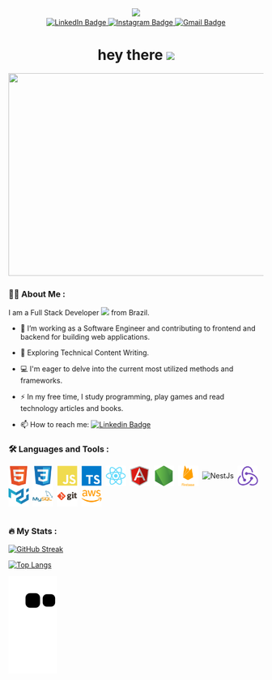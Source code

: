 

<!--
**LucianoAjs/LucianoAjs** is a ✨ _special_ ✨ repository because its `README.md` (this file) appears on your GitHub profile.

Here are some ideas to get you started:

- 🔭 I’m currently working on ...
- 🌱 I’m currently learning ...
- 👯 I’m looking to collaborate on ...
- 🤔 I’m looking for help with ...
- 💬 Ask me about ...
- 📫 How to reach me: ...
- 😄 Pronouns: ...
- ⚡ Fun fact: ...
-->

<div id="header" align="center">
   <img src="https://media.giphy.com/media/v1.Y2lkPTc5MGI3NjExZnRmc2RnbjA4YzM3aXEycDkzZHprM3gwdXRpOGlzazRwdGRjZG04dSZlcD12MV9pbnRlcm5hbF9naWZfYnlfaWQmY3Q9cw/M9gbBd9nbDrOTu1Mqx/giphy.gif" width="100"/>

   <div id="badges">
     <a href="https://www.linkedin.com/in/luciano-silva-18aaa2161">
        <img src="https://img.shields.io/badge/LinkedIn-blue?style=for-the-badge&logo=linkedin&logoColor=white" alt="LinkedIn Badge"/>
     </a>
     <a href="https://www.instagram.com/lucksanjos/">
        <img src="https://img.shields.io/badge/Instagram-pink?style=for-the-badge&logo=instagram&logoColor=red" alt="Instagram Badge"/>
     </a>
     <a href="your-Gmail-URL">
       <img src="https://img.shields.io/badge/Gmail-white?style=for-the-badge&logo=gmail&logoColor=red" alt="Gmail Badge"/>
     </a>
  </div>
  
<h1>
  hey there
  <img src="https://media.giphy.com/media/hvRJCLFzcasrR4ia7z/giphy.gif" width="40px"/>
</h1>

</div>

<div align="center">
  <img src="https://media.giphy.com/media/dWesBcTLavkZuG35MI/giphy.gif" width="600" height="400"/>
</div>

### :woman_technologist: About Me :
I am a Full Stack Developer <img src="https://media.giphy.com/media/WUlplcMpOCEmTGBtBW/giphy.gif" width="40"> from Brazil.
- :telescope: I’m working as a Software Engineer and contributing to frontend and backend for building web applications.

- :seedling: Exploring Technical Content Writing.

- :computer: I'm eager to delve into the current most utilized methods and frameworks.

- :zap: In my free time, I study programming, play games and read technology articles and books.

- :mailbox: How to reach me: [![Linkedin Badge](https://img.shields.io/badge/-Luciano-blue?style=flat&logo=Linkedin&logoColor=white)](https://www.linkedin.com/in/luciano-silva-18aaa2161/)




### :hammer_and_wrench: Languages and Tools :

<div>
 <img align="center" alt="HTML" height="40" width="40" src="https://raw.githubusercontent.com/devicons/devicon/master/icons/html5/html5-original.svg">&nbsp;
  <img align="center" alt="CSS" height="40" width="40" src="https://raw.githubusercontent.com/devicons/devicon/master/icons/css3/css3-original.svg">&nbsp;
  <img align="center" alt="Js" height="40" width="40" src="https://raw.githubusercontent.com/devicons/devicon/master/icons/javascript/javascript-plain.svg">&nbsp;
  <img align="center" alt="Ts" height="40" width="40" src="https://raw.githubusercontent.com/devicons/devicon/master/icons/typescript/typescript-plain.svg">&nbsp;
  <img align="center" alt="React" height="40" width="40" src="https://raw.githubusercontent.com/devicons/devicon/master/icons/react/react-original.svg">&nbsp;
  <img align="center" alt="Angular" height="40" width="40" src="https://raw.githubusercontent.com/devicons/devicon/master/icons/angularjs/angularjs-original.svg">&nbsp;
  <img align="center" alt="NodeJS" height="40" width="40" src="https://raw.githubusercontent.com/devicons/devicon/master/icons/nodejs/nodejs-original.svg">&nbsp;
  <img align="center" src="https://github.com/devicons/devicon/blob/master/icons/firebase/firebase-plain-wordmark.svg" title="Firebase" alt="Firebase" width="40" height="40"/>&nbsp;
  <img align="center" alt="NestJs" height="40" width="40" src="https://cdn.jsdelivr.net/gh/devicons/devicon/icons/nestjs/nestjs-plain.svg">&nbsp;
  <img align="center" src="https://github.com/devicons/devicon/blob/master/icons/redux/redux-original.svg" title="Redux" alt="Redux " width="40" height="40"/>&nbsp;
  <img align="center" src="https://github.com/devicons/devicon/blob/master/icons/materialui/materialui-original.svg" title="Material UI" alt="Material UI" width="40" height="40"/>&nbsp;
  <img align="center" src="https://github.com/devicons/devicon/blob/master/icons/mysql/mysql-original-wordmark.svg" title="MySQL"  alt="MySQL" width="40" height="40"/>&nbsp;
  <img align="center" src="https://github.com/devicons/devicon/blob/master/icons/git/git-original-wordmark.svg" title="Git" **alt="Git" width="40" height="40"/>&nbsp;
  <img align="center" src="https://github.com/devicons/devicon/blob/master/icons/amazonwebservices/amazonwebservices-plain-wordmark.svg" title="AWS" alt="AWS" width="40" height="40"/>&nbsp;
</div>

<br/>


### :fire: My Stats :

[![GitHub Streak](http://github-readme-streak-stats.herokuapp.com?user=LucianoAjs&theme=dark&background=000000)](https://git.io/streak-stats)

[![Top Langs](https://github-readme-stats.vercel.app/api/top-langs/?username=LucianoAjs&layout=compact&theme=vision-friendly-dark)](https://github.com/anuraghazra/github-readme-stats)

![Snake animation](https://github.com/LucianoAjs/LucianoAjs/blob/output/github-contribution-grid-snake.svg)




